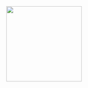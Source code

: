 <div id="header" align="center">
  <img src="[https://giphy.com/gifs/funny-meme-hacker-eCqFYAVjjDksg](https://media0.giphy.com/media/eCqFYAVjjDksg/giphy.gif?cid=ecf05e4714o03t0atfexn7l6ypgskrnrjolqumfenvd5gboc&rid=giphy.gif&ct=g)" width="200"/>
</div>
